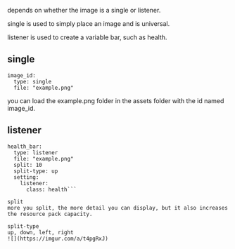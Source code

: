 depends on whether the image is a single or listener.

single is used to simply place an image and is universal.

listener is used to create a variable bar, such as health.


## single

```
image_id:
  type: single
  file: "example.png"
```
you can load the example.png folder in the assets folder with the id named image_id.

## listener
```
health_bar:
  type: listener
  file: "example.png"
  split: 10
  split-type: up
  setting:
    listener:
      class: health```

split
more you split, the more detail you can display, but it also increases the resource pack capacity.

split-type
up, down, left, right
![](https://imgur.com/a/t4pgRxJ)